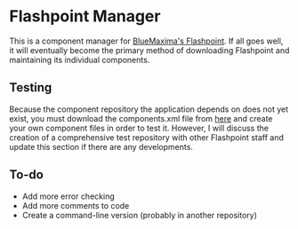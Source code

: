 # Flashpoint Manager
This is a component manager for [BlueMaxima's Flashpoint](https://bluemaxima.org/flashpoint/). If all goes well, it will eventually become the primary method of downloading Flashpoint and maintaining its individual components.

## Testing
Because the component repository the application depends on does not yet exist, you must download the components.xml file from [here](https://gist.github.com/WumboSpasm/9faf5835d391288805bb7f6c17b8a0e0) and create your own component files in order to test it. However, I will discuss the creation of a comprehensive test repository with other Flashpoint staff and update this section if there are any developments.

## To-do
* Add more error checking
* Add more comments to code
* Create a command-line version (probably in another repository)